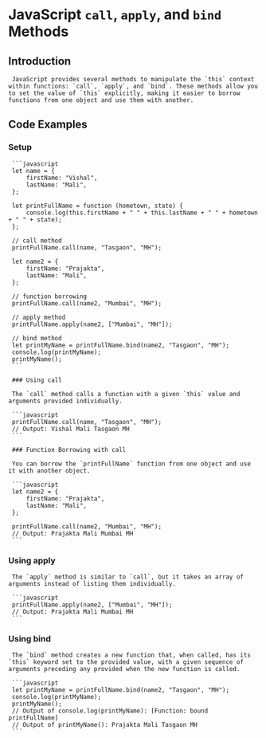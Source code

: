 # JavaScript `call`, `apply`, and `bind` Methods

## Introduction

     JavaScript provides several methods to manipulate the `this` context within functions: `call`, `apply`, and `bind`. These methods allow you to set the value of `this` explicitly, making it easier to borrow functions from one object and use them with another.

## Code Examples

### Setup

     ```javascript
     let name = {
         firstName: "Vishal",
         lastName: "Mali",
     };

     let printFullName = function (hometown, state) {
         console.log(this.firstName + " " + this.lastName + " " + hometown + " " + state);
     };

     // call method
     printFullName.call(name, "Tasgaon", "MH");

     let name2 = {
         firstName: "Prajakta",
         lastName: "Mali",
     };

     // function borrowing
     printFullName.call(name2, "Mumbai", "MH");

     // apply method
     printFullName.apply(name2, ["Mumbai", "MH"]);

     // bind method
     let printMyName = printFullName.bind(name2, "Tasgaon", "MH");
     console.log(printMyName);
     printMyName();
     ```

     ### Using call

     The `call` method calls a function with a given `this` value and arguments provided individually.
     
     ```javascript
     printFullName.call(name, "Tasgaon", "MH");
     // Output: Vishal Mali Tasgaon MH
     ```

     ### Function Borrowing with call

     You can borrow the `printFullName` function from one object and use it with another object.
     
     ```javascript
     let name2 = {
         firstName: "Prajakta",
         lastName: "Mali",
     };

     printFullName.call(name2, "Mumbai", "MH");
     // Output: Prajakta Mali Mumbai MH
     ```

### Using apply

     The `apply` method is similar to `call`, but it takes an array of arguments instead of listing them individually.
     
     ```javascript
     printFullName.apply(name2, ["Mumbai", "MH"]);
     // Output: Prajakta Mali Mumbai MH
     ```

### Using bind

     The `bind` method creates a new function that, when called, has its `this` keyword set to the provided value, with a given sequence of arguments preceding any provided when the new function is called.
     
     ```javascript
     let printMyName = printFullName.bind(name2, "Tasgaon", "MH");
     console.log(printMyName);
     printMyName();
     // Output of console.log(printMyName): [Function: bound printFullName]
     // Output of printMyName(): Prajakta Mali Tasgaon MH
     ```

